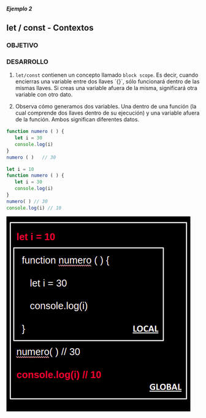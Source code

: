 ##### Ejemplo 2
## let / const - Contextos

### OBJETIVO

### DESARROLLO
1. `let/const` contienen un concepto llamado `block scope`. Es decir, cuando encierras una variable entre dos llaves ´{}`, sólo funcionará dentro de las mismas llaves. Si creas una variable afuera de la misma, significará otra variable con otro dato.

2. Observa cómo generamos dos variables. Una dentro de una función (la cual comprende dos llaves dentro de su ejecución) y una variable afuera de la función. Ambos significan diferentes datos.

```javascript
function numero ( ) {
   let i = 30
   console.log(i)
}
numero ( )   // 30
```

```javascript
let i = 10
function numero ( ) {
   let i = 30
   console.log(i)
}
numero( ) // 30
console.log(i) // 10 
```

![Constantes](../assets/constantes.png)

